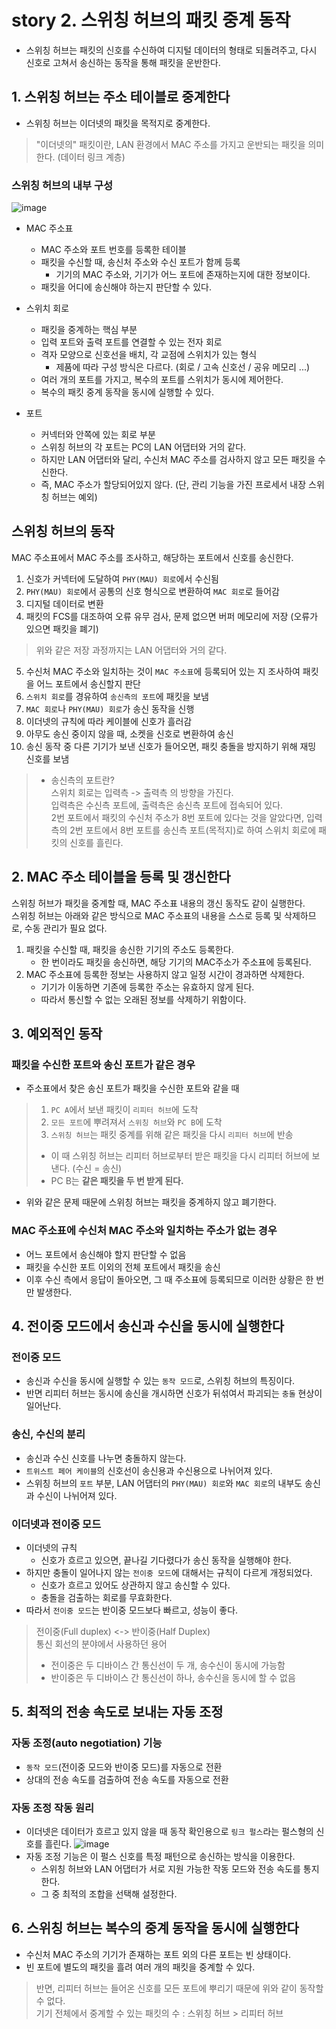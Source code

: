 # story 2. 스위칭 허브의 패킷 중계 동작
- 스위칭 허브는 패킷의 신호를 수신하여 디지털 데이터의 형태로 되돌려주고, 다시 신호로 고쳐서 송신하는 동작을 통해 패킷을 운반한다.

## 1. 스위칭 허브는 주소 테이블로 중계한다
- 스위칭 허브는 이더넷의 패킷을 목적지로 중계한다.
> "이더넷의" 패킷이란, LAN 환경에서 MAC 주소를 가지고 운반되는 패킷을 의미한다. (데이터 링크 계층)  

### 스위칭 허브의 내부 구성
![image](./story2-image/image.png)

- MAC 주소표
  - MAC 주소와 포트 번호를 등록한 테이블
  - 패킷을 수신할 때, 송신처 주소와 수신 포트가 함께 등록
    - 기기의 MAC 주소와, 기기가 어느 포트에 존재하는지에 대한 정보이다.
  - 패킷을 어디에 송신해야 하는지 판단할 수 있다.
- 스위치 회로
  - 패킷을 중계하는 핵심 부분
  - 입력 포트와 출력 포트를 연결할 수 있는 전자 회로
  - 격자 모양으로 신호선을 배치, 각 교점에 스위치가 있는 형식
    - 제품에 따라 구성 방식은 다르다. (회로 / 고속 신호선 / 공유 메모리 ...)
  - 여러 개의 포트를 가지고, 복수의 포트를 스위치가 동시에 제어한다.
  - 복수의 패킷 중계 동작을 동시에 실행할 수 있다.

- 포트
  - 커넥터와 안쪽에 있는 회로 부분
  - 스위칭 허브의 각 포트는 PC의 LAN 어댑터와 거의 같다.
  - 하지만 LAN 어댑터와 달리, 수신처 MAC 주소를 검사하지 않고 모든 패킷을 수신한다.
  - 즉, MAC 주소가 할당되어있지 않다. (단, 관리 기능을 가진 프로세서 내장 스위칭 허브는 예외)

## 스위칭 허브의 동작
MAC 주소표에서 MAC 주소를 조사하고, 해당하는 포트에서 신호를 송신한다.
1. 신호가 커넥터에 도달하여 `PHY(MAU) 회로`에서 수신됨
2. `PHY(MAU) 회로`에서 공통의 신호 형식으로 변환하여 `MAC 회로`로 들어감
3. 디지털 데이터로 변환
4. 패킷의 FCS를 대조하여 오류 유무 검사, 문제 없으면 버퍼 메모리에 저장 (오류가 있으면 패킷을 폐기)
> 위와 같은 저장 과정까지는 LAN 어댑터와 거의 같다.
5. 수신처 MAC 주소와 일치하는 것이 `MAC 주소표`에 등록되어 있는 지 조사하여 패킷을 어느 포트에서 송신할지 판단
6. `스위치 회로`를 경유하여 `송신측의 포트`에 패킷을 보냄
7. `MAC 회로`나 `PHY(MAU) 회로`가 송신 동작을 신행
8. 이더넷의 규칙에 따라 케이블에 신호가 흘러감
9. 아무도 송신 중이지 않을 때, 소켓을 신호로 변환하여 송신
10. 송신 동작 중 다른 기기가 보낸 신호가 들어오면, 패킷 충돌을 방지하기 위해 재밍 신호를 보냄

> - 송신측의 포트란?  
> 스위치 회로는 입력측 -> 출력측 의 방향을 가진다.  
> 입력측은 수신측 포트에, 출력측은 송신측 포트에 접속되어 있다.  
> 2번 포트에서 패킷의 수신처 주소가 8번 포트에 있다는 것을 알았다면, 입력측의 2번 포트에서 8번 포트를 송신측 포트(목적지)로 하여 스위치 회로에 패킷의 신호를 흘린다.

## 2. MAC 주소 테이블을 등록 및 갱신한다
스위칭 허브가 패킷을 중계할 때, MAC 주소표 내용의 갱신 동작도 같이 실행한다.  
스위칭 허브는 아래와 같은 방식으로 MAC 주소표의 내용을 스스로 등록 및 삭제하므로, 수동 관리가 필요 없다.  

1. 패킷을 수신할 때, 패킷을 송신한 기기의 주소도 등록한다.
   - 한 번이라도 패킷을 송신하면, 해당 기기의 MAC주소가 주소표에 등록된다.
2. MAC 주소표에 등록한 정보는 사용하지 않고 일정 시간이 경과하면 삭제한다.
   - 기기가 이동하면 기존에 등록한 주소는 유효하지 않게 된다.
   - 따라서 통신할 수 없는 오래된 정보를 삭제하기 위함이다.

## 3. 예외적인 동작
### 패킷을 수신한 포트와 송신 포트가 같은 경우
- 주소표에서 찾은 송신 포트가 패킷을 수신한 포트와 같을 때
> 1. `PC A`에서 보낸 패킷이 `리피터 허브`에 도착
> 2. `모든 포트`에 뿌려져서 `스위칭 허브`와 `PC B`에 도착
> 3. `스위칭 허브`는 패킷 중계를 위해 같은 패킷을 다시 `리피터 허브`에 반송  
> - 이 때 스위칭 허브는 리피터 허브로부터 받은 패킷을 다시 리피터 허브에 보낸다. (수신 = 송신)  
> - PC B는 **같은 패킷을 두 번 받게 된다.**
- 위와 같은 문제 때문에 스위칭 허브는 패킷을 중계하지 않고 폐기한다.

### MAC 주소표에 수신처 MAC 주소와 일치하는 주소가 없는 경우
- 어느 포트에서 송신해야 할지 판단할 수 없음
- 패킷을 수신한 포트 이외의 전체 포트에서 패킷을 송신
- 이후 수신 측에서 응답이 돌아오면, 그 때 주소표에 등록되므로 이러한 상황은 한 번만 발생한다.

## 4. 전이중 모드에서 송신과 수신을 동시에 실행한다
### 전이중 모드
- 송신과 수신을 동시에 실행할 수 있는 `동작 모드`로, 스위칭 허브의 특징이다.
- 반면 리피터 허브는 동시에 송신을 개시하면 신호가 뒤섞여서 파괴되는 `충돌` 현상이 일어난다. 

### 송신, 수신의 분리
- 송신과 수신 신호를 나누면 충돌하지 않는다.
- `트위스트 페어 케이블`의 신호선이 송신용과 수신용으로 나뉘어져 있다.
- 스위칭 허브의 `포트` 부분, LAN 어댑터의 `PHY(MAU) 회로`와 `MAC 회로`의 내부도 송신과 수신이 나뉘어져 있다.

### 이더넷과 전이중 모드
- 이더넷의 규칙
  - 신호가 흐르고 있으면, 끝나길 기다렸다가 송신 동작을 실행해야 한다.
- 하지만 충돌이 일어나지 않는 `전이중 모드`에 대해서는 규칙이 다르게 개정되었다.
  - 신호가 흐르고 있어도 상관하지 않고 송신할 수 있다.
  - 충돌을 검출하는 회로를 무효화한다.
- 따라서 `전이중 모드`는 반이중 모드보다 빠르고, 성능이 좋다.

> 전이중(Full duplex) <-> 반이중(Half Duplex)  
> 통신 회선의 분야에서 사용하던 용어  
> - 전이중은 두 디바이스 간 통신선이 두 개, 송수신이 동시에 가능함
> - 반이중은 두 디바이스 간 통신선이 하나, 송수신을 동시에 할 수 없음

## 5. 최적의 전송 속도로 보내는 자동 조정
### 자동 조정(auto negotiation) 기능
- `동작 모드`(전이중 모드와 반이중 모드)를 자동으로 전환
- 상대의 전송 속도를 검출하여 전송 속도를 자동으로 전환

### 자동 조정 작동 원리
- 이더넷은 데이터가 흐르고 있지 않을 때 동작 확인용으로 `링크 펄스`라는 펄스형의 신호를 흘린다.
    ![image](./story2-image/image-1.png)
- 자동 조정 기능은 이 펄스 신호를 특정 패턴으로 송신하는 방식을 이용한다.
  - 스위칭 허브와 LAN 어댑터가 서로 지원 가능한 작동 모드와 전송 속도를 통지한다.
  - 그 중 최적의 조합을 선택해 설정한다.
  
## 6. 스위칭 허브는 복수의 중계 동작을 동시에 실행한다
- 수신처 MAC 주소의 기기가 존재하는 포트 외의 다른 포트는 빈 상태이다.  
- 빈 포트에 별도의 패킷을 흘려 여러 개의 패킷을 중계할 수 있다.
> 반면, 리피터 허브는 들어온 신호를 모든 포트에 뿌리기 때문에 위와 같이 동작할 수 없다.  
> 기기 전체에서 중계할 수 있는 패킷의 수 : 스위칭 허브 > 리피터 허브
